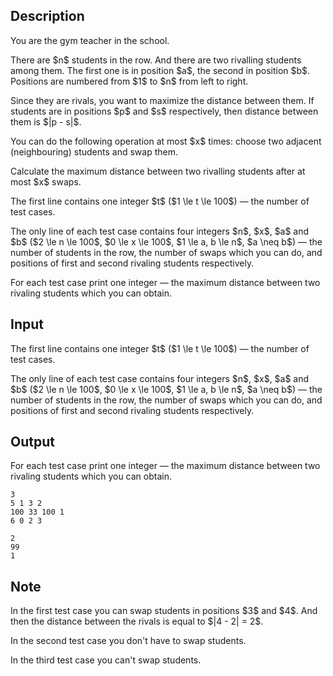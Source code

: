 ## Description

<div><p>You are the gym teacher in the school.</p><p>There are $n$ students in the row. And there are two rivalling students among them. The first one is in position $a$, the second in position $b$. Positions are numbered from $1$ to $n$ from left to right.</p><p>Since they are rivals, you want to maximize the distance between them. If students are in positions $p$ and $s$ respectively, then distance between them is $|p - s|$. </p><p>You can do the following operation at most $x$ times: choose two <span class="tex-font-style-bf">adjacent (neighbouring)</span> students and swap them.</p><p>Calculate the maximum distance between two rivalling students after at most $x$ swaps.</p></div><div class="input-specification"><p>The first line contains one integer $t$ ($1 \le t \le 100$) — the number of test cases.</p><p>The only line of each test case contains four integers $n$, $x$, $a$ and $b$ ($2 \le n \le 100$, $0 \le x \le 100$, $1 \le a, b \le n$, $a \neq b$) — the number of students in the row, the number of swaps which you can do, and positions of first and second rivaling students respectively.</p></div><div class="output-specification"><p>For each test case print one integer — the maximum distance between two rivaling students which you can obtain.</p></div>

## Input

<p>The first line contains one integer $t$ ($1 \le t \le 100$) — the number of test cases.</p><p>The only line of each test case contains four integers $n$, $x$, $a$ and $b$ ($2 \le n \le 100$, $0 \le x \le 100$, $1 \le a, b \le n$, $a \neq b$) — the number of students in the row, the number of swaps which you can do, and positions of first and second rivaling students respectively.</p>

## Output

<p>For each test case print one integer — the maximum distance between two rivaling students which you can obtain.</p>





```input1
3
5 1 3 2
100 33 100 1
6 0 2 3
```




```output1
2
99
1
```



## Note

<p>In the first test case you can swap students in positions $3$ and $4$. And then the distance between the rivals is equal to $|4 - 2| = 2$.</p><p>In the second test case you don't have to swap students. </p><p>In the third test case you can't swap students.</p>
